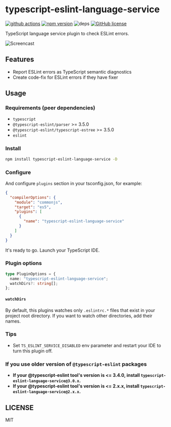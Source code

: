 # typescript-eslint-language-service

[![github actions](https://github.com/Quramy/typescript-eslint-language-service/workflows/build/badge.svg)](https://github.com/Quramy/typescript-eslint-language-service/actions)
[![npm version](https://badge.fury.io/js/typescript-eslint-language-service.svg)](https://badge.fury.io/js/typescript-eslint-language-service)
![deps](https://david-dm.org/quramy/typescript-eslint-language-service.svg)
[![GitHub license](https://img.shields.io/badge/license-MIT-blue.svg)](https://raw.githubusercontent.com/Quramy/ts-graphql-plugin/master/LICENSE.txt)

TypeScript language service plugin to check ESLint errors.

![Screencast](https://raw.githubusercontent.com/Quramy/typescript-eslint-language-service/master/cast.gif)

## Features

- Report ESLint errors as TypeScript semantic diagnostics
- Create code-fix for ESLint errors if they have fixer

## Usage

### Requirements (peer dependencies)

- `typescript`
- `@typescript-eslint/parser` >= 3.5.0
- `@typescript-eslint/typescript-estree` >= 3.5.0
- `eslint`

### Install

```sh
npm install typescript-eslint-language-service -D
```

### Configure

And configure `plugins` section in your tsconfig.json, for example:

```json
{
  "compilerOptions": {
    "module": "commonjs",
    "target": "es5",
    "plugins": [
      {
        "name": "typescript-eslint-language-service"
      }
    ]
  }
}
```

It's ready to go. Launch your TypeScript IDE.

### Plugin options

```ts
type PluginOptions = {
  name: "typescript-eslint-language-service";
  watchDirs?: string[];
};
```

#### `watchDirs`

By default, this plugins watches only `.eslintrc.*` files that exist in your project root directory. If you want to watch other directories, add their names.

### Tips

- Set `TS_ESLINT_SERVICE_DISABLED` env parameter and restart your IDE to turn this plugin off.

### If you use older version of `@typescript-eslint` packages

- **If your @typescript-eslint tool's version is <= 3.4.0, install `typescript-eslint-language-service@3.0.x`.**
- **If your @typescript-eslint tool's version is <= 2.x.x, install `typescript-eslint-language-service@2.x.x`.**

## LICENSE

MIT
